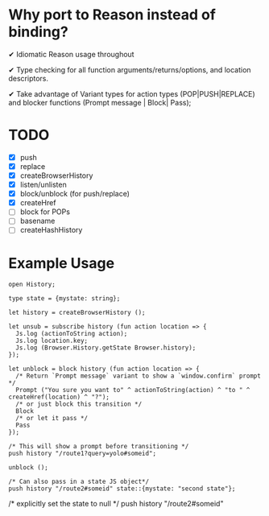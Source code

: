 # Why port to Reason instead of binding?

✔ Idiomatic Reason usage throughout

✔ Type checking for all function arguments/returns/options, and location descriptors.

✔ Take advantage of Variant types for action types (POP|PUSH|REPLACE) and
blocker functions (Prompt message | Block| Pass);

# TODO

- [x] push
- [x] replace
- [x] createBrowserHistory
- [x] listen/unlisten
- [x] block/unblock (for push/replace)
- [x] createHref
- [ ] block for POPs
- [ ] basename
- [ ] createHashHistory

# Example Usage

```reason
open History;

type state = {mystate: string};

let history = createBrowserHistory ();

let unsub = subscribe history (fun action location => {
  Js.log (actionToString action);
  Js.log location.key;
  Js.log (Browser.History.getState Browser.history);
});

let unblock = block history (fun action location => {
  /* Return `Prompt message` variant to show a `window.confirm` prompt */
  Prompt ("You sure you want to" ^ actionToString(action) ^ "to " ^ createHref(location) ^ "?");
  /* or just block this transition */
  Block
  /* or let it pass */
  Pass
});

/* This will show a prompt before transitioning */
push history "/route1?query=yolo#someid";

unblock ();

/* Can also pass in a state JS object*/
push history "/route2#someid" state::{mystate: "second state"};
```
/* explicitly set the state to null */
push history "/route2#someid"